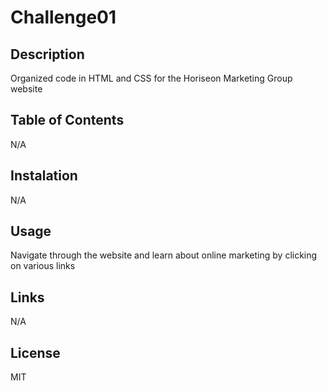 # Challenge01

## Description
Organized code in HTML and CSS for the Horiseon Marketing Group website

## Table of Contents
N/A

## Instalation 
N/A

## Usage
Navigate through the website and learn about online marketing by clicking on various links

## Links
N/A

## License
MIT

